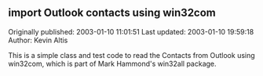 ## import Outlook contacts using win32com

Originally published: 2003-01-10 11:01:51
Last updated: 2003-01-10 19:59:18
Author: Kevin Altis

This is a simple class and test code to read the Contacts from Outlook using win32com, which is part of Mark Hammond's win32all package.